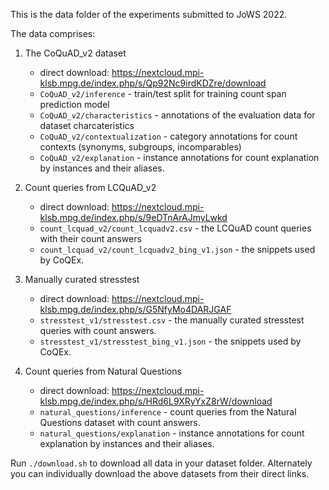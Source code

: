 This is the data folder of the experiments submitted to JoWS 2022.

The data comprises:

1. The CoQuAD_v2 dataset
	- direct download: <https://nextcloud.mpi-klsb.mpg.de/index.php/s/Qp92Nc9irdKDZre/download>
	- `CoQuAD_v2/inference` - train/test split for training count span prediction model
	- `CoQuAD_v2/characteristics` - annotations of the evaluation data for dataset charcateristics
	- `CoQuAD_v2/contextualization` - category annotations for count contexts (synonyms, subgroups, incomparables)
	- `CoQuAD_v2/explanation` - instance annotations for count explanation by instances and their aliases.

2. Count queries from LCQuAD_v2
	- direct download: <https://nextcloud.mpi-klsb.mpg.de/index.php/s/9eDTnArAJmyLwkd>
	- `count_lcquad_v2/count_lcquadv2.csv` - the LCQuAD count queries with their count answers
	- `count_lcquad_v2/count_lcquadv2_bing_v1.json` - the snippets used by CoQEx.

3. Manually curated stresstest
	- direct download: <https://nextcloud.mpi-klsb.mpg.de/index.php/s/G5NfyMo4DARJGAF>
	- `stresstest_v1/stresstest.csv` - the manually curated stresstest queries with count answers.
	- `stresstest_v1/stresstest_bing_v1.json` - the snippets used by CoQEx.

4. Count queries from Natural Questions
	- direct download: <https://nextcloud.mpi-klsb.mpg.de/index.php/s/HRd6L9XRyYxZ8rW/download>
	- `natural_questions/inference` - count queries from the Natural Questions dataset with count answers.
	- `natural_questions/explanation` - instance annotations for count explanation by instances and their aliases.
 
Run `./download.sh` to download all data in your dataset folder. Alternately you can individually download the above datasets from their direct links. 